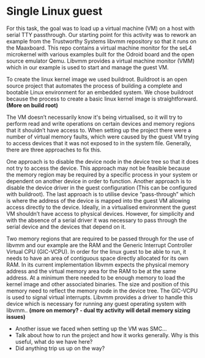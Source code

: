# Single Linux guest 

For this task, the goal was to load up a virtual machine (VM) on a host with serial TTY passthrough. Our starting point for this activity was to rework an example from the Trustworthy Systems libvmm repository so that it runs on the Maaxboard. This repo contains a virtual machine monitor for the seL4 microkernel with various examples built for the Odroid board and the open source emulator Qemu. Libvmm provides a virtual machine monitor (VMM) which in our example is used to start and manage the guest VM. 

To create the linux kernel image we used buildroot. Buildroot is an open source project that automates the process of building a complete and bootable Linux environment for an embedded system. We chose buildroot because the process to create a basic linux kernel image is straightforward. **(More on build root)**

The VM doesn’t necessarily know it's being virtualised, so it will try to perform read and write operations on certain devices and memory regions that it shouldn’t have access to. When setting up the project there were a number of virtual memory faults, which were caused by the guest VM trying to access devices that it was not exposed to in the system file. Generally, there are three approaches to fix this.

One approach is to disable the device node in the device tree so that it does not try to access the device. This approach may not be feasible because the memory region may be required by a specific process in your system or dependent on another device in order to function. Another approach is to disable the device driver in the guest configuration (This can be configured with buildroot). The last approach is to utilise device “pass-through” which is where the address of the device is mapped into the guest VM allowing access directly to the device. Ideally, in a virtualised environment the guest VM shouldn’t have access to physical devices. However, for simplicity and with the absence of a serial driver it was necessary to pass through the serial device and the devices that depend on it. 

Two memory regions that are required to be passed through for the use of libvmm and our example are the RAM and the Generic Interrupt Controller Virtual CPU (GIC-VCPU). In order for the linux guest to be able to run, it needs to have an area of contiguous space directly allocated for its own RAM. In its current implementation libvmm expects the physical memory address and the virtual memory area for the RAM to be at the same address. At a minimum there needed to be enough memory to load the kernel image and other associated binaries. The size and position of this memory need to reflect the memory node in the device tree. The GIC-VCPU is used to signal virtual interrupts. Libvmm provides a driver to handle this device which is necessary for running any guest operating system with libvmm.. **(more on memory? - dual tty activity will detail memory sizing issues)** 

* Another issue we faced when setting up the VM was SMC…
* Talk about how to run the project and how it works generally. Why is this useful, what do we have here?
* Did anything trip us up on the way?

